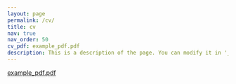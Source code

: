 ```yaml
---
layout: page
permalink: /cv/
title: cv
nav: true
nav_order: 50
cv_pdf: example_pdf.pdf
description: This is a description of the page. You can modify it in '_pages/cv.md'. You can also change or remove the top pdf download button.
---
```




<div>
  <a href="example_pdf.pdf"> example_pdf.pdf</a>
</div>
